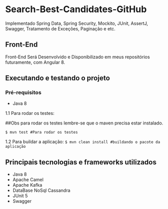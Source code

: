 # Search-Best-Candidates-GitHub
Implementado Spring Data, Spring Security, Mockito, JUnit, AssertJ, Swagger, Tratamento de Exceções, Paginação e etc.

## Front-End
Front-End Será Desenvolvido e Disponibilizado em meus repositórios futuramente, com Angular 8.

## Executando e testando o projeto

### Pré-requisitos
* Java 8

1.1 Para rodar os testes:

##Obs para rodar os testes lembre-se que o maven precisa estar instalado. 

`$ mvn test #Para rodar os testes`

1.2 Para buildar a aplicação:
`$ mvn clean install #buildando o pacote da aplicação`

## Principais tecnologias e frameworks utilizados

- Java 8
- Apache Camel
- Apache Kafka
- DataBase NoSql Cassandra
- JUnit 5
- Swagger

